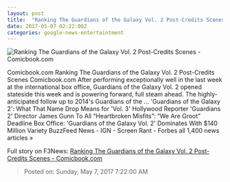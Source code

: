 ```yaml
---
layout: post
title:  "Ranking The Guardians of the Galaxy Vol. 2 Post-Credits Scenes - Comicbook.com"
date: 2017-05-07 02:22:00Z
categories: google-news-entertaintment
---
```


![Ranking The Guardians of the Galaxy Vol. 2 Post-Credits Scenes - Comicbook.com](http://media.comicbook.com/2017/05/guardians-of-the-galaxy-2-box-office-994923-640x320.jpeg)

Comicbook.com Ranking The Guardians of the Galaxy Vol. 2 Post-Credits Scenes Comicbook.com After performing exceptionally well in the last week at the international box office, Guardians of the Galaxy Vol. 2 opened stateside this week and is powering forward, full steam ahead. The highly-anticipated follow up to 2014's Guardians of the ... 'Guardians of the Galaxy 2': What That Name Drop Means for 'Vol. 3' Hollywood Reporter 'Guardians 2' Director James Gunn To All “Heartbroken Misfits”: “We Are Groot” Deadline Box Office: 'Guardians of the Galaxy Vol. 2' Dominates With $140 Million Variety BuzzFeed News - IGN - Screen Rant - Forbes all 1,400 news articles »


Full story on F3News: [Ranking The Guardians of the Galaxy Vol. 2 Post-Credits Scenes - Comicbook.com](http://www.f3nws.com/n/qfZt2F)

> Posted on: Sunday, May 7, 2017 7:22:00 AM
